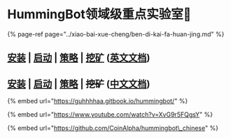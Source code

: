 # HummingBot领域级重点实验室🚩

{% page-ref page="../xiao-bai-xue-cheng/ben-di-kai-fa-huan-jing.md" %}

## [安装](https://docs.hummingbot.io/installation/linux/)  \|  [启动](https://docs.hummingbot.io/operation/client/#start-hummingbot-running-in-the-background)  \|  [策略](https://docs.hummingbot.io/strategies/)  \|  [挖矿](https://miner.hummingbot.io/) \([英文文档](https://docs.hummingbot.io/)\)

## [安装](http://hummingbot.cn/2019/05/13/hummingbot-list-of-install-source.html)  \|  [启动](http://hummingbot.cn/2019/06/17/hummingbot-list-of-operation-cloud.html)  \|  [策略](http://hummingbot.cn/2019/06/17/strategies-list-of-pure.html)  \|  ~~挖矿~~ \([中文文档](http://hummingbot.cn/)\)

{% embed url="https://guhhhhaa.gitbook.io/hummingbot/" %}

{% embed url="https://www.youtube.com/watch?v=XvG9r5FQgsY" %}



{% embed url="https://github.com/CoinAlpha/hummingbot\_chinese" %}



